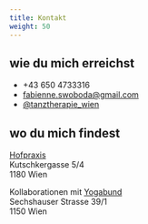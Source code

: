 ```yaml
---
title: Kontakt
weight: 50
---
```


## wie du mich erreichst

- +43 650 4733316
- fabienne.swoboda@gmail.com
- [@tanztherapie_wien](https://www.instagram.com/fabienne.swoboda/)

## wo du mich findest

[Hofpraxis](http://www.praxisgemeinschaft-kutschkergasse.at/kollaborationen/)  
Kutschkergasse 5/4  
1180 Wien

Kollaborationen mit [Yogabund](https://yogabund.at/)  
Sechshauser Strasse 39/1  
1150 Wien
